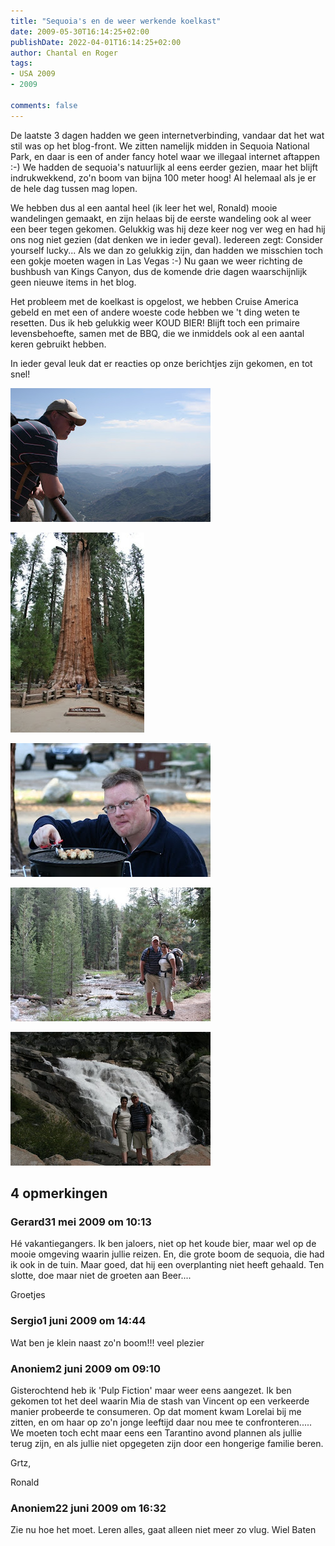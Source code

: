 ```yaml
---
title: "Sequoia's en de weer werkende koelkast"
date: 2009-05-30T16:14:25+02:00
publishDate: 2022-04-01T16:14:25+02:00
author: Chantal en Roger
tags:
- USA 2009
- 2009

comments: false
---
```


De laatste 3 dagen hadden we geen internetverbinding, vandaar dat het wat stil was op het blog-front. We zitten namelijk midden in Sequoia National Park, en daar is een of ander fancy hotel waar we illegaal internet aftappen :-) We hadden de sequoia's natuurlijk al eens eerder gezien, maar het blijft indrukwekkend, zo'n boom van bijna 100 meter hoog! Al helemaal als je er de hele dag tussen mag lopen.

We hebben dus al een aantal heel (ik leer het wel, Ronald) mooie wandelingen gemaakt, en zijn helaas bij de eerste wandeling ook al weer een beer tegen gekomen. Gelukkig was hij deze keer nog ver weg en had hij ons nog niet gezien (dat denken we in ieder geval). Iedereen zegt: Consider yourself lucky... Als we dan zo gelukkig zijn, dan hadden we misschien toch een gokje moeten wagen in Las Vegas :-)
Nu gaan we weer richting de bushbush van Kings Canyon, dus de komende drie dagen waarschijnlijk geen nieuwe items in het blog.

Het probleem met de koelkast is opgelost, we hebben Cruise America gebeld en met een of andere woeste code hebben we 't ding weten te resetten. Dus ik heb gelukkig weer KOUD BIER! Blijft toch een primaire levensbehoefte, samen met de BBQ, die we inmiddels ook al een aantal keren gebruikt hebben.

In ieder geval leuk dat er reacties op onze berichtjes zijn gekomen, en tot snel!

![SequoiaNP](./images/IMG_7398.jpg)

![SequoiaNP](./images/IMG_7326.jpg)

![SequoiaNP](./images/IMG_7305.jpg)

![SequoiaNP](./images/IMG_7294.jpg)

![SequoiaNP](./images/IMG_7257.jpg)

## 4 opmerkingen

### Gerard31 mei 2009 om 10:13

Hé vakantiegangers.
Ik ben jaloers, niet op het koude bier, maar wel op de mooie omgeving waarin jullie reizen. En, die grote boom de sequoia, die had ik ook in de tuin. Maar goed, dat hij een overplanting niet heeft gehaald. Ten slotte, doe maar niet de groeten aan Beer....

Groetjes

### Sergio1 juni 2009 om 14:44

Wat ben je klein naast zo'n boom!!!
veel plezier

### Anoniem2 juni 2009 om 09:10

Gisterochtend heb ik 'Pulp Fiction' maar weer eens aangezet.
Ik ben gekomen tot het deel waarin Mia de stash van Vincent op een verkeerde manier probeerde te consumeren. Op dat moment kwam Lorelai bij me zitten, en om haar op zo'n jonge leeftijd daar nou mee te confronteren.....
We moeten toch echt maar eens een Tarantino avond plannen als jullie terug zijn, en als jullie niet opgegeten zijn door een hongerige familie beren.

Grtz,

Ronald

### Anoniem22 juni 2009 om 16:32

Zie nu hoe het moet. Leren alles, gaat alleen niet meer zo vlug.
Wiel Baten
